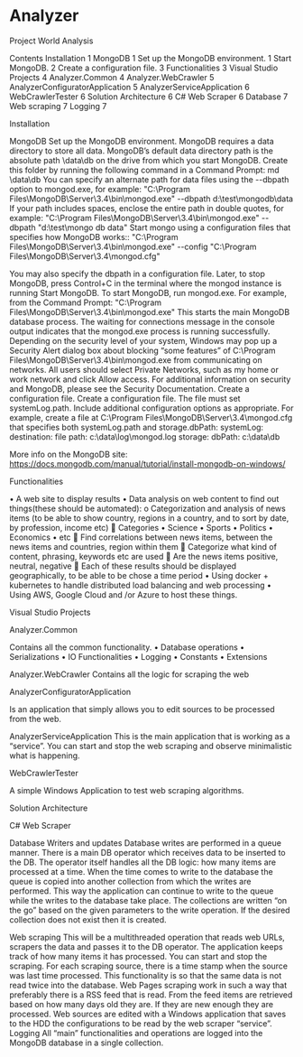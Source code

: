 # Analyzer
Project World Analysis

Contents
Installation	1
MongoDB	1
Set up the MongoDB environment.	1
Start MongoDB.	2
Create a configuration file.	3
Functionalities	3
Visual Studio Projects	4
Analyzer.Common	4
Analyzer.WebCrawler	5
AnalyzerConfiguratorApplication	5
AnalyzerServiceApplication	6
WebCrawlerTester	6
Solution Architecture	6
C# Web Scraper	6
Database	7
Web scraping	7
Logging	7


Installation

MongoDB
Set up the MongoDB environment.
MongoDB requires a data directory to store all data. MongoDB’s default data directory path is the absolute path \data\db on the drive from which you start MongoDB. Create this folder by running the following command in a Command Prompt:
md \data\db
You can specify an alternate path for data files using the --dbpath option to mongod.exe, for example:
"C:\Program Files\MongoDB\Server\3.4\bin\mongod.exe" --dbpath d:\test\mongodb\data
If your path includes spaces, enclose the entire path in double quotes, for example:
"C:\Program Files\MongoDB\Server\3.4\bin\mongod.exe" --dbpath "d:\test\mongo db data"
Start mongo using a configuration files that specifies how MongoDB works::
"C:\Program Files\MongoDB\Server\3.4\bin\mongod.exe" --config "C:\Program Files\MongoDB\Server\3.4\mongod.cfg"

You may also specify the dbpath in a configuration file.
Later, to stop MongoDB, press Control+C in the terminal where the mongod instance is running
Start MongoDB.
To start MongoDB, run mongod.exe. For example, from the Command Prompt:
"C:\Program Files\MongoDB\Server\3.4\bin\mongod.exe"
This starts the main MongoDB database process. The waiting for connections message in the console output indicates that the mongod.exe process is running successfully.
Depending on the security level of your system, Windows may pop up a Security Alert dialog box about blocking “some features” of C:\Program Files\MongoDB\Server\3.4\bin\mongod.exe from communicating on networks. All users should select Private Networks, such as my home or work network and click Allow access. For additional information on security and MongoDB, please see the Security Documentation.
Create a configuration file.
Create a configuration file. The file must set systemLog.path. Include additional configuration options as appropriate.
For example, create a file at C:\Program Files\MongoDB\Server\3.4\mongod.cfg that specifies both systemLog.path and storage.dbPath:
systemLog:
    destination: file
    path: c:\data\log\mongod.log
storage:
    dbPath: c:\data\db



More info on the MongoDB site: https://docs.mongodb.com/manual/tutorial/install-mongodb-on-windows/

Functionalities

•	A web site to display results
•	Data analysis on web content to find out things(these should be automated):
o	Categorization and analysis of news items (to be able to show country, regions in a country, and to sort by date, by profession, income etc)
	Categories
•	Science
•	Sports
•	Politics
•	Economics
•	etc
	Find correlations between news items, between the news items and countries, region within them
	Categorize what kind of content, phrasing, keywords etc are used
	Are the news items positive, neutral, negative
	Each of these results should be displayed geographically, to be able to be chose a time period
•	Using docker + kubernetes to handle distributed load balancing and web processing
•	Using AWS, Google Cloud and /or Azure to host these things.

Visual Studio Projects

Analyzer.Common

Contains all the common functionality.
•	Database operations
•	Serializations
•	IO Functionalities
•	Logging
•	Constants
•	Extensions
 
Analyzer.WebCrawler
Contains all the logic for scraping the web
 
AnalyzerConfiguratorApplication

Is an application that simply allows you to edit sources to be processed from the web.
 
 
AnalyzerServiceApplication
This is the main application that is working as a “service”. You can start and stop the web scraping and observe minimalistic what is happening.
 
 
WebCrawlerTester

A simple Windows Application to test web scraping algorithms.

Solution Architecture

C# Web Scraper

Database
Writers and updates
Database writes are performed in a queue manner. There is a main DB operator which receives data to be inserted to the DB. The operator itself handles all the DB logic: how many items are processed at a time. 
When the time comes to write to the database the queue is copied into another collection from which the writes are performed. This way the application can continue to write to the queue while the writes to the database take place.
The collections are written “on the go” based on the given parameters to the write operation. If the desired collection does not exist then it is created.

Web scraping
This will be a multithreaded operation that reads web URLs, scrapers the data and passes it to the DB operator.
The application keeps track of how many items it has processed. You can start and stop the scraping. For each scraping source, there is a time stamp when the source was last time processed. This functionality is so that the same data is not read twice into the database.
Web Pages scraping work in such a way that preferably there is a RSS feed that is read. From the feed items are retrieved based on how many days old they are. If they are new enough they are processed.
Web sources are edited with a Windows application that saves to the HDD the configurations to be read by the web scraper “service”.
Logging
All “main” functionalities and operations are logged into the MongoDB database in a single collection.


